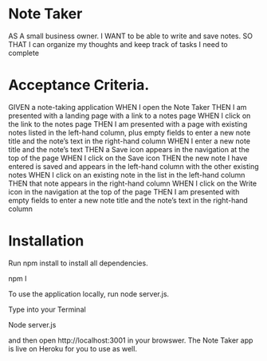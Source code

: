 # Note Taker 
AS A small business owner.
I WANT to be able to write and save notes.
SO THAT I can organize my thoughts and keep track of tasks I need to complete

# Acceptance Criteria.

GIVEN a note-taking application
WHEN I open the Note Taker
THEN I am presented with a landing page with a link to a notes page
WHEN I click on the link to the notes page
THEN I am presented with a page with existing notes listed in the left-hand column, plus empty fields to enter a new note title and the note’s text in the right-hand column
WHEN I enter a new note title and the note’s text
THEN a Save icon appears in the navigation at the top of the page
WHEN I click on the Save icon
THEN the new note I have entered is saved and appears in the left-hand column with the other existing notes
WHEN I click on an existing note in the list in the left-hand column
THEN that note appears in the right-hand column
WHEN I click on the Write icon in the navigation at the top of the page
THEN I am presented with empty fields to enter a new note title and the note’s text in the right-hand column

# Installation

Run npm install to install all dependencies.

npm I
 
 To use the application locally, run node server.js.

Type into your Terminal

Node server.js

and then open http://localhost:3001 in your browswer. The Note Taker app is live on Heroku for you to use as well.